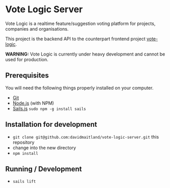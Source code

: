 # Vote Logic Server

Vote Logic is a realtime feature/suggestion voting platform for projects, companies and organisations.

This project is the backend API to the counterpart frontend project [vote-logic](https://github.com/davidmaitland/vote-logic).

**WARNING:** Vote Logic is currently under heavy development and cannot be used for production.

## Prerequisites

You will need the following things properly installed on your computer.

* [Git](http://git-scm.com/)
* [Node.js](http://nodejs.org/) (with NPM)
* [Sails.js](http://sailsjs.org/) `sudo npm -g install sails`

## Installation for development

* `git clone git@github.com:davidmaitland/vote-logic-server.git` this repository
* change into the new directory
* `npm install`

## Running / Development

* `sails lift`

